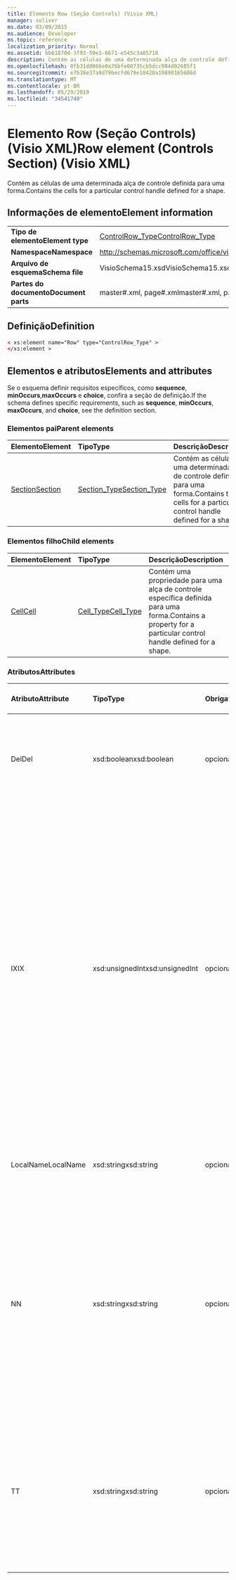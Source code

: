 ```yaml
---
title: Elemento Row (Seção Controls) (Visio XML)
manager: soliver
ms.date: 03/09/2015
ms.audience: Developer
ms.topic: reference
localization_priority: Normal
ms.assetid: bb61870d-3f93-59e3-6671-e545c3a85718
description: Contém as células de uma determinada alça de controle definida para uma forma.
ms.openlocfilehash: 0fb31d8066e0a76bfe00735cb5dcc984d02685f1
ms.sourcegitcommit: e7b38e37a9d79becfd679e10420a19890165606d
ms.translationtype: MT
ms.contentlocale: pt-BR
ms.lasthandoff: 05/29/2019
ms.locfileid: "34541740"
---
```

# <a name="row-element-controls-section-visio-xml"></a><span data-ttu-id="88296-103">Elemento Row (Seção Controls) (Visio XML)</span><span class="sxs-lookup"><span data-stu-id="88296-103">Row element (Controls Section) (Visio XML)</span></span>

<span data-ttu-id="88296-104">Contém as células de uma determinada alça de controle definida para uma forma.</span><span class="sxs-lookup"><span data-stu-id="88296-104">Contains the cells for a particular control handle defined for a shape.</span></span>
  
## <a name="element-information"></a><span data-ttu-id="88296-105">Informações de elemento</span><span class="sxs-lookup"><span data-stu-id="88296-105">Element information</span></span>

|||
|:-----|:-----|
|<span data-ttu-id="88296-106">**Tipo de elemento**</span><span class="sxs-lookup"><span data-stu-id="88296-106">**Element type**</span></span> <br/> |[<span data-ttu-id="88296-107">ControlRow_Type</span><span class="sxs-lookup"><span data-stu-id="88296-107">ControlRow_Type</span></span>](controlrow_type-complextypevisio-xml.md) <br/> |
|<span data-ttu-id="88296-108">**Namespace**</span><span class="sxs-lookup"><span data-stu-id="88296-108">**Namespace**</span></span> <br/> |http://schemas.microsoft.com/office/visio/2012/main  <br/> |
|<span data-ttu-id="88296-109">**Arquivo de esquema**</span><span class="sxs-lookup"><span data-stu-id="88296-109">**Schema file**</span></span> <br/> |<span data-ttu-id="88296-110">VisioSchema15.xsd</span><span class="sxs-lookup"><span data-stu-id="88296-110">VisioSchema15.xsd</span></span>  <br/> |
|<span data-ttu-id="88296-111">**Partes do documento**</span><span class="sxs-lookup"><span data-stu-id="88296-111">**Document parts**</span></span> <br/> |<span data-ttu-id="88296-112">master#.xml, page#.xml</span><span class="sxs-lookup"><span data-stu-id="88296-112">master#.xml, page#.xml</span></span>  <br/> |
   
## <a name="definition"></a><span data-ttu-id="88296-113">Definição</span><span class="sxs-lookup"><span data-stu-id="88296-113">Definition</span></span>

```XML
< xs:element name="Row" type="ControlRow_Type" >
</xs:element >
```

## <a name="elements-and-attributes"></a><span data-ttu-id="88296-114">Elementos e atributos</span><span class="sxs-lookup"><span data-stu-id="88296-114">Elements and attributes</span></span>

<span data-ttu-id="88296-115">Se o esquema definir requisitos específicos, como **sequence**, **minOccurs**,**maxOccurs** e **choice**, confira a seção de definição.</span><span class="sxs-lookup"><span data-stu-id="88296-115">If the schema defines specific requirements, such as **sequence**, **minOccurs**, **maxOccurs**, and **choice**, see the definition section.</span></span> 
  
### <a name="parent-elements"></a><span data-ttu-id="88296-116">Elementos pai</span><span class="sxs-lookup"><span data-stu-id="88296-116">Parent elements</span></span>

|<span data-ttu-id="88296-117">**Elemento**</span><span class="sxs-lookup"><span data-stu-id="88296-117">**Element**</span></span>|<span data-ttu-id="88296-118">**Tipo**</span><span class="sxs-lookup"><span data-stu-id="88296-118">**Type**</span></span>|<span data-ttu-id="88296-119">**Descrição**</span><span class="sxs-lookup"><span data-stu-id="88296-119">**Description**</span></span>|
|:-----|:-----|:-----|
|[<span data-ttu-id="88296-120">Section</span><span class="sxs-lookup"><span data-stu-id="88296-120">Section</span></span>](section-element-sheet_type-complextypevisio-xml.md) <br/> |[<span data-ttu-id="88296-121">Section_Type</span><span class="sxs-lookup"><span data-stu-id="88296-121">Section_Type</span></span>](section_type-complextypevisio-xml.md) <br/> |<span data-ttu-id="88296-122">Contém as células de uma determinada alça de controle definida para uma forma.</span><span class="sxs-lookup"><span data-stu-id="88296-122">Contains the cells for a particular control handle defined for a shape.</span></span>  <br/> |
   
### <a name="child-elements"></a><span data-ttu-id="88296-123">Elementos filho</span><span class="sxs-lookup"><span data-stu-id="88296-123">Child elements</span></span>

|<span data-ttu-id="88296-124">**Elemento**</span><span class="sxs-lookup"><span data-stu-id="88296-124">**Element**</span></span>|<span data-ttu-id="88296-125">**Tipo**</span><span class="sxs-lookup"><span data-stu-id="88296-125">**Type**</span></span>|<span data-ttu-id="88296-126">**Descrição**</span><span class="sxs-lookup"><span data-stu-id="88296-126">**Description**</span></span>|
|:-----|:-----|:-----|
|[<span data-ttu-id="88296-127">Cell</span><span class="sxs-lookup"><span data-stu-id="88296-127">Cell</span></span>](cell-element-controls-rowvisio-xml.md) <br/> |[<span data-ttu-id="88296-128">Cell_Type</span><span class="sxs-lookup"><span data-stu-id="88296-128">Cell_Type</span></span>](cell_type-complextypevisio-xml.md) <br/> |<span data-ttu-id="88296-129">Contém uma propriedade para uma alça de controle específica definida para uma forma.</span><span class="sxs-lookup"><span data-stu-id="88296-129">Contains a property for a particular control handle defined for a shape.</span></span>  <br/> |
   
### <a name="attributes"></a><span data-ttu-id="88296-130">Atributos</span><span class="sxs-lookup"><span data-stu-id="88296-130">Attributes</span></span>

|<span data-ttu-id="88296-131">**Atributo**</span><span class="sxs-lookup"><span data-stu-id="88296-131">**Attribute**</span></span>|<span data-ttu-id="88296-132">**Tipo**</span><span class="sxs-lookup"><span data-stu-id="88296-132">**Type**</span></span>|<span data-ttu-id="88296-133">**Obrigatório**</span><span class="sxs-lookup"><span data-stu-id="88296-133">**Required**</span></span>|<span data-ttu-id="88296-134">**Descrição**</span><span class="sxs-lookup"><span data-stu-id="88296-134">**Description**</span></span>|<span data-ttu-id="88296-135">**Valores possíveis**</span><span class="sxs-lookup"><span data-stu-id="88296-135">**Possible values**</span></span>|
|:-----|:-----|:-----|:-----|:-----|
|<span data-ttu-id="88296-136">Del</span><span class="sxs-lookup"><span data-stu-id="88296-136">Del</span></span>  <br/> |<span data-ttu-id="88296-137">xsd:boolean</span><span class="sxs-lookup"><span data-stu-id="88296-137">xsd:boolean</span></span>  <br/> |<span data-ttu-id="88296-138">opcional</span><span class="sxs-lookup"><span data-stu-id="88296-138">optional</span></span>  <br/> |<span data-ttu-id="88296-139">Especifica se uma linha que seria herdada de uma forma mestra foi excluída.</span><span class="sxs-lookup"><span data-stu-id="88296-139">Specifies whether a row that would otherwise be inherited from a master shape has been deleted.</span></span>  <br/> |<span data-ttu-id="88296-140">Valores do tipo xsd:boolean.</span><span class="sxs-lookup"><span data-stu-id="88296-140">Values of the xsd:boolean type.</span></span>  <br/> |
|<span data-ttu-id="88296-141">IX</span><span class="sxs-lookup"><span data-stu-id="88296-141">IX</span></span>  <br/> |<span data-ttu-id="88296-142">xsd:unsignedInt</span><span class="sxs-lookup"><span data-stu-id="88296-142">xsd:unsignedInt</span></span>  <br/> |<span data-ttu-id="88296-143">opcional</span><span class="sxs-lookup"><span data-stu-id="88296-143">optional</span></span>  <br/> |<span data-ttu-id="88296-144">Especifica o identificador baseado em um para a linha.</span><span class="sxs-lookup"><span data-stu-id="88296-144">Specifies the one-based identifier for the row.</span></span> <span data-ttu-id="88296-145">Ele deve ser unqiue e maior do que outros identificadores na mesma seção. O atributo IX só é usado para as seções Character, Connection, Field, FillGradient, Geometry, Layer, LineGradient, Paragraph, Reviewer, Scratch e Tabs.</span><span class="sxs-lookup"><span data-stu-id="88296-145">It should be unqiue and greater than other identifiers in the same section.The IX attribute is only used for the Character, Connection, Field, FillGradient, Geometry, Layer, LineGradient, Paragraph, Reviewer, Scratch, and Tabs sections.</span></span> <span data-ttu-id="88296-146">Uma linha só pode ter um dos atributos IX ou N.</span><span class="sxs-lookup"><span data-stu-id="88296-146">A row can only have one of the IX or N attributes.</span></span>  <br/> |<span data-ttu-id="88296-147">Valores do tipo xsd:unsignedInt.</span><span class="sxs-lookup"><span data-stu-id="88296-147">Values of the xsd:unsignedInt type.</span></span>  <br/> |
|<span data-ttu-id="88296-148">LocalName</span><span class="sxs-lookup"><span data-stu-id="88296-148">LocalName</span></span>  <br/> |<span data-ttu-id="88296-149">xsd:string</span><span class="sxs-lookup"><span data-stu-id="88296-149">xsd:string</span></span>  <br/> |<span data-ttu-id="88296-150">opcional</span><span class="sxs-lookup"><span data-stu-id="88296-150">optional</span></span>  <br/> |<span data-ttu-id="88296-151">Especifica o nome exclusivo dependente de idioma da linha.</span><span class="sxs-lookup"><span data-stu-id="88296-151">Specifies the unique language-dependent name of the row.</span></span>  <br/> |<span data-ttu-id="88296-152">Valores do tipo xsd:string.</span><span class="sxs-lookup"><span data-stu-id="88296-152">Values of the xsd:string type.</span></span>  <br/> |
|<span data-ttu-id="88296-153">N</span><span class="sxs-lookup"><span data-stu-id="88296-153">N</span></span>  <br/> |<span data-ttu-id="88296-154">xsd:string</span><span class="sxs-lookup"><span data-stu-id="88296-154">xsd:string</span></span>  <br/> |<span data-ttu-id="88296-155">opcional</span><span class="sxs-lookup"><span data-stu-id="88296-155">optional</span></span>  <br/> |<span data-ttu-id="88296-156">Especifica o nome exclusivo independente do idioma da linha. O atributo N só é usado para as seções User, Property, Actions, Control, Connection, Hyperlink e ActionTag.</span><span class="sxs-lookup"><span data-stu-id="88296-156">Specifies the unique language-independent name of the row.The N attribute is only used for the User, Property, Actions, Control, Connection, Hyperlink, and ActionTag sections.</span></span> <span data-ttu-id="88296-157">Uma linha só pode ter um dos atributos IX ou N.</span><span class="sxs-lookup"><span data-stu-id="88296-157">A row can only have one of the IX or N attributes.</span></span>  <br/> |<span data-ttu-id="88296-158">Valores do tipo xsd:string.</span><span class="sxs-lookup"><span data-stu-id="88296-158">Values of the xsd:string type.</span></span>  <br/> |
|<span data-ttu-id="88296-159">T</span><span class="sxs-lookup"><span data-stu-id="88296-159">T</span></span>  <br/> |<span data-ttu-id="88296-160">xsd:string</span><span class="sxs-lookup"><span data-stu-id="88296-160">xsd:string</span></span>  <br/> |<span data-ttu-id="88296-161">opcional</span><span class="sxs-lookup"><span data-stu-id="88296-161">optional</span></span>  <br/> |<span data-ttu-id="88296-162">Especifica o tipo do caminho geométrico representado pela linha e usado na visualização de geometria.</span><span class="sxs-lookup"><span data-stu-id="88296-162">Specifies the type of the geometric path represented by the row and used in geometry visualization.</span></span> <span data-ttu-id="88296-163">O atributo T só é usado para a seção Geometry.</span><span class="sxs-lookup"><span data-stu-id="88296-163">The T attribute is only used for the Geometry section.</span></span>  <br/> |<span data-ttu-id="88296-164">Valores do tipo xsd:string.</span><span class="sxs-lookup"><span data-stu-id="88296-164">Values of the xsd:string type.</span></span>  <br/> |
   

